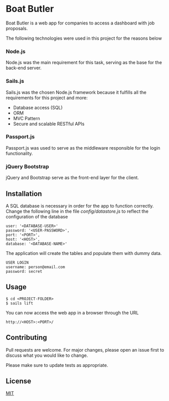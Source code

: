 # Boat Butler

Boat Butler is a web app for companies to access a dashboard with job proposals.

The following technologies were used in this project for the reasons below

### Node.js
Node.js was the main requirement for this task, serving as the base for the back-end server.

### Sails.js
Sails.js was the chosen Node.js framework because it fulfills all the requirements for this project and more:
- Database access (SQL)
- ORM
- MVC Pattern
- Secure and scalable RESTful APIs

### Passport.js
Passport.js was used to serve as the middleware responsible for the login functionality.

### jQuery Bootstrap
jQuery and Bootstrap serve as the front-end layer for the client.

## Installation
A SQL database is necessary in order for the app to function correctly.
Change the following line in the file *config/datastore.js* to reflect the configuration of the database
```
user: '<DATABASE-USER>'
password: '<USER-PASSWORD>',
port: '<PORT>',
host: '<HOST>',
database: '<DATABASE-NAME>'
```
The application will create the tables and populate them with dummy data.
```
USER LOGIN
username: person@email.com
password: secret
```

## Usage

```
$ cd <PROJECT-FOLDER>
$ sails lift
```
You can now access the web app in a browser through the URL
```
http://<HOST>:<PORT>/
```

## Contributing
Pull requests are welcome. For major changes, please open an issue first to discuss what you would like to change.

Please make sure to update tests as appropriate.

## License
[MIT](https://choosealicense.com/licenses/mit/)
